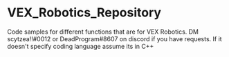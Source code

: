 # VEX_Robotics_Repository
Code samples for different functions that are for VEX Robotics. DM scytzea!!#0012 or DeadProgram#8607 on discord if you have requests. If it doesn't specify coding language assume its in C++ 
